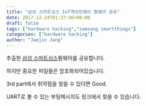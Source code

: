```yaml
---
title: "삼성 스마트싱스 IoT게이트웨이 펌웨어 공유"
date: 2017-12-24T01:37:56+08:00
draft: false
tags: ["hardware hacking","samsung smartthings"]
categories: ["hardware hacking"]
author: "Jaejin Jang"
---
```


추출한 [삼성 스마트싱스](https://drive.google.com/open?id=1HijwUAF0P9XVF5niuFISoiDWFS5NHZpt)펌웨어를 공유합니다.

하지만 중요한 파일들은 암호화되어있습니다.

3rd part에서 취약점을 찾을 수 있다면 Good.

UART로 볼 수 있는 부팅메시지도 링크에서 찾을 수 있습니다.


